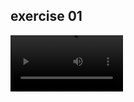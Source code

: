 ## exercise 01 ##
<video src='https://drive.google.com/file/d/1ts9eKSf-A-28_xFZN4o_lGqgXddVpfsZ/view?usp=drive_link' width=180>


## exercise 02 ##
This assignment was also fairly straightforward. I had a bit of trouble getting the volume to be loud enough to capture on my phone but I just changed the tones around a bit and messed with the sound. I pushed the changes in my code to the repo.

